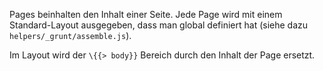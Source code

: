 Pages beinhalten den Inhalt einer Seite. Jede Page wird mit einem Standard-Layout ausgegeben, dass man global definiert hat (siehe dazu `helpers/_grunt/assemble.js`).

Im Layout wird der `\{{> body}}` Bereich durch den Inhalt der Page ersetzt.
